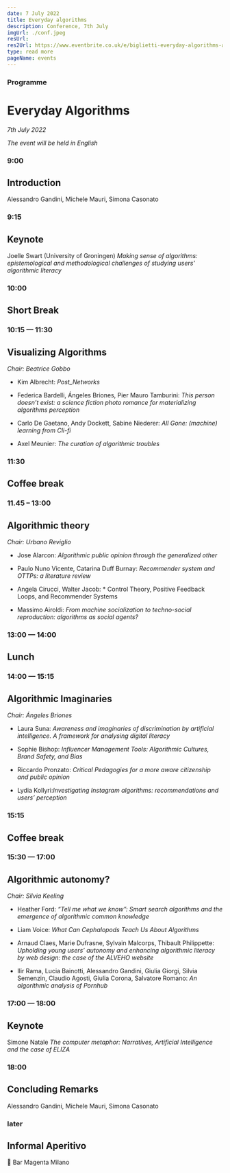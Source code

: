 ```yaml
---
date: 7 July 2022
title: Everyday algorithms
description: Conference, 7th July
imgUrl: ./conf.jpeg
resUrl: 
res2Url: https://www.eventbrite.co.uk/e/biglietti-everyday-algorithms-algocount-conference-milan-7-july-2022-359502229847
type: read more
pageName: events
---
```


### Programme
# Everyday Algorithms

*7th July 2022* 


 *The event will be held in English*

### 9:00
## Introduction
Alessandro Gandini, Michele Mauri, Simona Casonato

### 9:15
## Keynote
Joelle Swart (University of Groningen)
*Making sense of algorithms: epistemological and methodological challenges of studying users' algorithmic literacy*

### 10:00
## Short Break  

### 10:15 — 11:30
## Visualizing Algorithms

*Chair: Beatrice Gobbo*

- Kim Albrecht: *Post_Networks*

- Federica Bardelli, Ángeles Briones, Pier Mauro Tamburini: *This person doesn’t exist: a science fiction photo romance for materializing algorithms perception*

- Carlo De Gaetano, Andy Dockett, Sabine Niederer: *All Gone: (machine) learning from Cli-fi*

- Axel Meunier: *The curation of algorithmic troubles*

### 11:30
## Coffee break
  
### 11.45 – 13:00
## Algorithmic theory

*Chair: Urbano Reviglio*

- Jose Alarcon: *Algorithmic public opinion through the generalized other*

- Paulo Nuno Vicente, Catarina Duff Burnay: *Recommender system and OTTPs: a literature review*

- Angela Cirucci,  Walter Jacob: *
Control Theory, Positive Feedback Loops, and Recommender Systems

- Massimo Airoldi: *From machine socialization to techno-social reproduction: algorithms as social agents?*

### 13:00 — 14:00
## Lunch

### 14:00 — 15:15 
## Algorithmic Imaginaries
*Chair: Ángeles Briones*

- Laura Suna: *Awareness and imaginaries of discrimination by artificial intelligence. A framework for analysing digital literacy*

- Sophie Bishop: *Influencer Management Tools: Algorithmic Cultures, Brand Safety, and Bias*

- Riccardo Pronzato: *Critical Pedagogies for a more aware citizenship and public opinion*

- Lydia Kollyri:*Investigating Instagram algorithms: recommendations and users’ perception*

### 15:15
## Coffee break

### 15:30 — 17:00
## Algorithmic autonomy?
*Chair: Silvia Keeling*

- Heather Ford: *“Tell me what we know”: Smart search algorithms and the emergence of algorithmic common knowledge*

- Liam Voice: *What Can Cephalopods Teach Us About Algorithms*

- Arnaud Claes, Marie Dufrasne, Sylvain Malcorps, Thibault Philippette: *Upholding young users’ autonomy and enhancing algorithmic literacy by web design: the case of the ALVEHO website*

- Ilir Rama, Lucia Bainotti, Alessandro Gandini, Giulia Giorgi, Silvia Semenzin, Claudio Agosti, Giulia Corona, Salvatore Romano: 
*An algorithmic analysis of Pornhub*

### 17:00 — 18:00
## Keynote
Simone Natale
*The computer metaphor: Narratives, Artificial Intelligence and the case of ELIZA*

### 18:00
## Concluding Remarks
Alessandro Gandini, Michele Mauri, Simona Casonato

### later
## Informal Aperitivo
📍 Bar Magenta Milano

